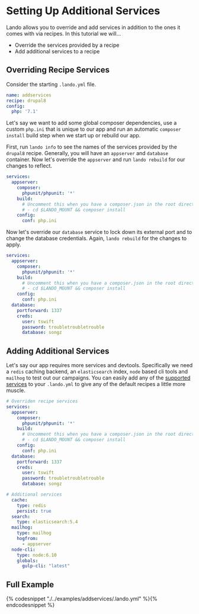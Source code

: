 Setting Up Additional Services
==============================

Lando allows you to override and add services in addition to the ones it comes with via recipes. In this tutorial we will...

*   Override the services provided by a recipe
*   Add additional services to a recipe

Overriding Recipe Services
--------------------------

Consider the starting `.lando.yml` file.

```yml
name: addservices
recipe: drupal8
config:
  php: '7.1'
```

Let's say we want to add some global composer dependencies, use a custom `php.ini` that is unique to our app and run an automatic `composer install` build step when we start up or rebuild our app.

First, run `lando info` to see the names of the services provided by the `drupal8` recipe. Generally, you will have an `appserver` and `database` container. Now let's override the `appserver` and run `lando rebuild` for our changes to reflect.

```yml
services:
  appserver:
    composer:
      phpunit/phpunit: '*'
    build:
      # Uncomment this when you have a composer.json in the root directory
      # - cd $LANDO_MOUNT && composer install
    config:
      conf: php.ini
```

Now let's override our `database` service to lock down its external port and to change the database credentials. Again, `lando rebuild` for the changes to apply.

```yml
services:
  appserver:
    composer:
      phpunit/phpunit: '*'
    build:
      # Uncomment this when you have a composer.json in the root directory
      # - cd $LANDO_MOUNT && composer install
    config:
      conf: php.ini
  database:
    portforward: 1337
    creds:
      user: tswift
      password: troubletroubletrouble
      database: songz
```

Adding Additional Services
--------------------------

Let's say our app requires more services and devtools. Specifically we need a `redis` caching backend, an `elasticsearch` index, `node` based cli tools and `mailhog` to test out our campaigns. You can easily add any of the [supported services](./../config/services.md#supported-services) to your `.lando.yml` to give any of the default recipes a little more muscle.

```yml
# Overriden recipe services
services:
  appserver:
    composer:
      phpunit/phpunit: '*'
    build:
      # Uncomment this when you have a composer.json in the root directory
      # - cd $LANDO_MOUNT && composer install
    config:
      conf: php.ini
  database:
    portforward: 1337
    creds:
      user: tswift
      password: troubletroubletrouble
      database: songz

# Additional services
  cache:
    type: redis
    persist: true
  search:
    type: elasticsearch:5.4
  mailhog:
    type: mailhog
    hogfrom:
      - appserver
  node-cli:
    type: node:6.10
    globals:
      gulp-cli: "latest"
```

Full Example
------------

{% codesnippet "./../examples/addservices/.lando.yml" %}{% endcodesnippet %}
